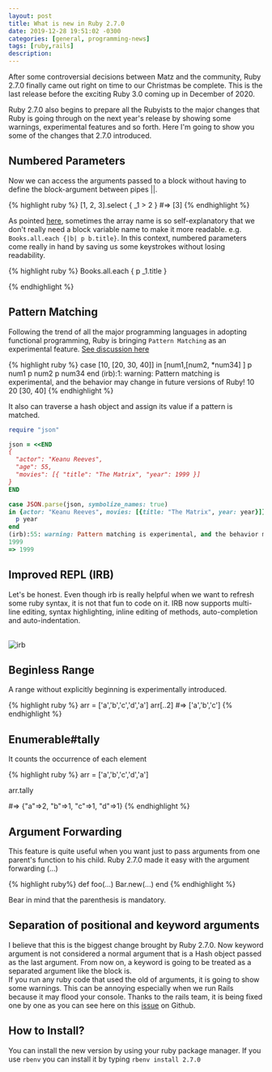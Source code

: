 ```yaml
---
layout: post
title: What is new in Ruby 2.7.0
date: 2019-12-28 19:51:02 -0300
categories: [general, programming-news]
tags: [ruby,rails]
description: 
---
```

After some controversial decisions between Matz and the community, Ruby 2.7.0 finally came out right on time to our Christmas be complete. This is the last release before the exciting Ruby 3.0 coming up in December of 2020.

Ruby 2.7.0 also begins to prepare all the Rubyists to the major changes that Ruby is going through on the next year's release by showing some warnings, experimental features and so forth. Here I'm going to show you some of the changes that 2.7.0 introduced.

## Numbered Parameters

Now we can access the arguments passed to a block without having to define the block-argument between pipes ||.

{% highlight ruby %}
[1, 2, 3].select { _1 > 2 } #=> [3]
{% endhighlight %}

As pointed [here](https://bugs.ruby-lang.org/issues/4475), sometimes the array name is so self-explanatory that we don't really need a block variable name to make it more readable. e.g. `Books.all.each {|b| p b.title}`. In this context, numbered parameters come really in hand by saving us some keystrokes without losing readability.

{% highlight ruby %}
Books.all.each { p _1.title }

{% endhighlight %}

## Pattern Matching

Following the trend of all the major programming languages in adopting functional programming, Ruby is bringing `Pattern Matching` as an experimental feature. [See discussion here](https://bugs.ruby-lang.org/issues/14912)

{% highlight ruby %}
case [10, [20, 30, 40]]
    in [num1,[num2, *num34] ]
        p num1
        p num2
        p num34
end
(irb):1: warning: Pattern matching is experimental, and the behavior may change in future versions of Ruby!
10
20
[30, 40]
{% endhighlight %}

It also can traverse a hash object and assign its value if a pattern is matched.

```ruby
require "json"

json = <<END
{
  "actor": "Keanu Reeves",
  "age": 55,
  "movies": [{ "title": "The Matrix", "year": 1999 }]
}
END

case JSON.parse(json, symbolize_names: true)
in {actor: "Keanu Reeves", movies: [{title: "The Matrix", year: year}]}
  p year
end
(irb):55: warning: Pattern matching is experimental, and the behavior may change in future versions of Ruby!
1999
=> 1999

```

## Improved REPL (IRB)
Let's be honest. Even though irb is really helpful when we want to refresh some ruby syntax, it is not that fun to code on it. IRB now supports multi-line editing, syntax highlighting, inline editing of methods, auto-completion and auto-indentation.
<br>
<br>

![irb](https://media.giphy.com/media/W4bxGjRPzI5GsWViUD/giphy.gif)
<br>

## Beginless Range

A range without explicitly beginning is experimentally introduced.

{% highlight ruby %}
arr = ['a','b','c','d','a']
arr[..2]
#=> ['a','b','c']
{% endhighlight %}

## Enumerable#tally
It counts the occurrence of each element

{% highlight ruby %}
arr = ['a','b','c','d','a']

arr.tally

#=> {"a"=>2, "b"=>1, "c"=>1, "d"=>1}
{% endhighlight %}

## Argument Forwarding
This feature is quite useful when you want just to pass arguments from one parent's function to his child. Ruby 2.7.0 made it easy with the argument forwarding (...)

{% highlight ruby%}
    def foo(...)
        Bar.new(...)
    end
{% endhighlight %}

Bear in mind that the parenthesis is mandatory.

## Separation of positional and keyword arguments

I believe that this is the biggest change brought by Ruby 2.7.0.
Now keyword argument is not considered a normal argument that is a Hash object passed as the last argument. From now on, a keyword is going to be treated as a separated argument like the block is. 
<br>
If you run any ruby code that used the old of arguments, it is going to show some warnings. This can be annoying especially when we run Rails because it may flood your console. Thanks to the rails team, it is being fixed one by one as you can see here on this [issue](https://github.com/rails/rails/search?q=ruby+2.7&type=Issues) on Github.

## How to Install?

You can install the new version by using your ruby package manager.
If you use `rbenv` you can install it by typing `rbenv install 2.7.0`
